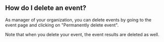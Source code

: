 ## How do I delete an event?

As manager of your organization, you can delete events by going to the event
page and clicking on "Permanently delete event".

Note that when you delete your event, the event results are deleted as well. 
